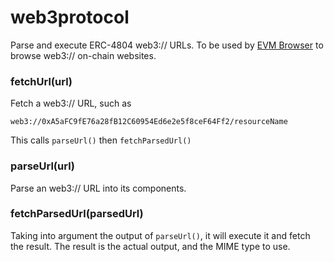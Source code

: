 # web3protocol
Parse and execute ERC-4804 web3:// URLs. To be used by [EVM Browser](https://github.com/nand2/evm-browser) to browse web3:// on-chain websites.

### fetchUrl(url)

Fetch a web3:// URL, such as 

```web3://0xA5aFC9fE76a28fB12C60954Ed6e2e5f8ceF64Ff2/resourceName```

This calls ``parseUrl()`` then ``fetchParsedUrl()``

### parseUrl(url)

Parse an web3:// URL into its components.

### fetchParsedUrl(parsedUrl)

Taking into argument the output of ``parseUrl()``, it will execute it and fetch the result. The result is the actual output, and the MIME type to use.
